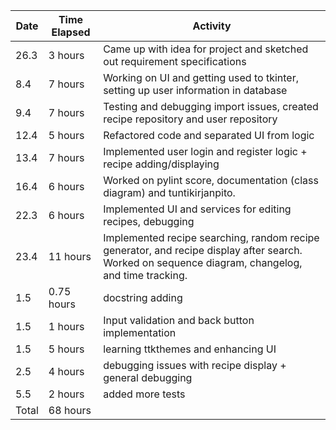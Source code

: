 | Date   | Time Elapsed | Activity                                                      |
|--------|--------------|---------------------------------------------------------------|
| 26.3   | 3 hours      | Came up with idea for project and sketched out requirement specifications |
| 8.4    | 7 hours      | Working on UI and getting used to tkinter, setting up user information in database |
| 9.4    | 7 hours      | Testing and debugging import issues, created recipe repository and user repository |
| 12.4   | 5 hours      | Refactored code and separated UI from logic                   |
| 13.4   | 7 hours      | Implemented user login and register logic + recipe adding/displaying
| 16.4   | 6 hours      | Worked on pylint score, documentation (class diagram) and tuntikirjanpito.
|22.3	   |6 hours	      |Implemented UI and services for editing recipes, debugging 
|23.4	   |11 hours	    |Implemented recipe searching, random recipe generator, and recipe display after search. Worked on sequence diagram, changelog, and time tracking.
|1.5	   |0.75 hours	  | docstring adding  |
|1.5	   |1 hours	      | Input validation and back button implementation   |
|1.5     |5 hours       | learning ttkthemes and enhancing UI    |
|2.5	   |4 hours	      | debugging issues with recipe display + general debugging  |
|5.5     |2 hours       | added more tests                                               |
|Total   |68 hours      |                                                                |

